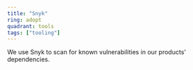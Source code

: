 ```yaml
---
title: "Snyk"
ring: adopt
quadrant: tools
tags: ["tooling"]
---
```


We use Snyk to scan for known vulnerabilities in our products' dependencies.
